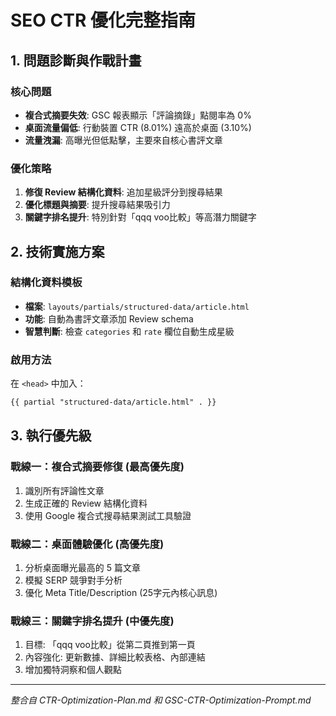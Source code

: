 # SEO CTR 優化完整指南

## 1. 問題診斷與作戰計畫

### 核心問題
- **複合式摘要失效**: GSC 報表顯示「評論摘錄」點閱率為 0%
- **桌面流量偏低**: 行動裝置 CTR (8.01%) 遠高於桌面 (3.10%)
- **流量洩漏**: 高曝光但低點擊，主要來自核心書評文章

### 優化策略
1. **修復 Review 結構化資料**: 追加星級評分到搜尋結果
2. **優化標題與摘要**: 提升搜尋結果吸引力
3. **關鍵字排名提升**: 特別針對「qqq voo比較」等高潛力關鍵字

## 2. 技術實施方案

### 結構化資料模板
- **檔案**: `layouts/partials/structured-data/article.html`
- **功能**: 自動為書評文章添加 Review schema
- **智慧判斷**: 檢查 `categories` 和 `rate` 欄位自動生成星級

### 啟用方法
在 `<head>` 中加入：
```html
{{ partial "structured-data/article.html" . }}
```

## 3. 執行優先級

### 戰線一：複合式摘要修復 (最高優先度)
1. 識別所有評論性文章
2. 生成正確的 Review 結構化資料
3. 使用 Google 複合式搜尋結果測試工具驗證

### 戰線二：桌面體驗優化 (高優先度) 
1. 分析桌面曝光最高的 5 篇文章
2. 模擬 SERP 競爭對手分析
3. 優化 Meta Title/Description (25字元內核心訊息)

### 戰線三：關鍵字排名提升 (中優先度)
1. 目標: 「qqq voo比較」從第二頁推到第一頁
2. 內容強化: 更新數據、詳細比較表格、內部連結
3. 增加獨特洞察和個人觀點

---
*整合自 CTR-Optimization-Plan.md 和 GSC-CTR-Optimization-Prompt.md*